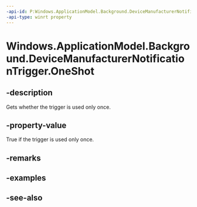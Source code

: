 ----api-id: P:Windows.ApplicationModel.Background.DeviceManufacturerNotificationTrigger.OneShot
-api-type: winrt property
---<!-- Property syntaxpublic bool OneShot { get; }--># Windows.ApplicationModel.Background.DeviceManufacturerNotificationTrigger.OneShot## -descriptionGets whether the trigger is used only once.## -property-valueTrue if the trigger is used only once.## -remarks## -examples## -see-also